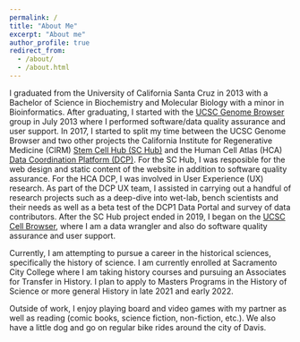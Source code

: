 ```yaml
---
permalink: /
title: "About Me"
excerpt: "About me"
author_profile: true
redirect_from: 
  - /about/
  - /about.html
---
```


I graduated from the University of California Santa Cruz in 2013 with a Bachelor of Science in Biochemistry and Molecular Biology with a minor in Bioinformatics. After graduating, I started with the [UCSC Genome Browser](https://genome.ucsc.edu) group in July 2013 where I performed software/data quality assurance and user support. In 2017, I started to split my time between the UCSC Genome Browser and two other projects the California Institute for Regenerative Medicine (CIRM) [Stem Cell Hub (SC Hub)](https://cirm.ucsc.edu) and the Human Cell Atlas (HCA) [Data Coordination Platform (DCP)](https://data.humancellatlas.org). For the SC Hub, I was resposible for the web design and static content of the website in addition to software quality assurance. For the HCA DCP, I was involved in User Experience (UX) research. As part of the DCP UX team, I assisted in carrying out a handful of research projects such as a deep-dive into wet-lab, bench scientists and their needs as well as a beta test of the DCP1 Data Portal and survey of data contributors. After the SC Hub project ended in 2019, I began on the [UCSC Cell Browser](https://cells.ucsc.edu), where I am a data wrangler and also do software quality assurance and user support. 

Currently, I am attempting to pursue a career in the historical sciences, specifically the history of science. I am currently enrolled at Sacramento City College where I am taking history courses and pursuing an Associates for Transfer in History. I plan to apply to Masters Programs in the History of Science or more general History in late 2021 and early 2022. 

Outside of work, I enjoy playing board and video games with my partner as well as reading (comic books, science fiction, non-fiction, etc.). We also have a little dog and go on regular bike rides around the city of Davis.
